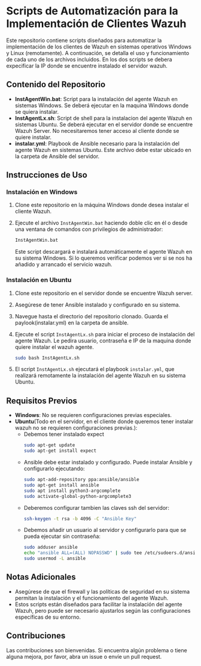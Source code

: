 # Scripts de Automatización para la Implementación de Clientes Wazuh

Este repositorio contiene scripts diseñados para automatizar la implementación de los clientes de Wazuh en sistemas operativos Windows y Linux (remotamente). A continuación, se detalla el uso y funcionamiento de cada uno de los archivos incluidos.
En los dos scripts se debera expecificar la IP donde se encuentre instalado el servidor wazuh.

## Contenido del Repositorio

- **InstAgentWin.bat**: Script para la instalación del agente Wazuh en sistemas Windows. Se deberá ejecutar en la maquina Windows donde se quiera instalar.
- **InstAgentLx.sh**: Script de shell para la instalacion del agente Wazuh en sistemas Ubuntu. Se deberá ejecutar en el servidor donde se encuentre Wazuh Server. No necesitaremos tener acceso al cliente donde se quiere instalar.
- **instalar.yml**: Playbook de Ansible necesario para la instalación del agente Wazuh en sistemas Ubuntu. Este archivo debe estar ubicado en la carpeta de Ansible del servidor.

## Instrucciones de Uso

### Instalación en Windows

1. Clone este repositorio en la máquina Windows donde desea instalar el cliente Wazuh.
2. Ejecute el archivo `InstAgentWin.bat` haciendo doble clic en él o desde una ventana de comandos con privilegios de administrador:

    ```sh
    InstAgentWin.bat
    ```

   Este script descargará e instalará automáticamente el agente Wazuh en su sistema Windows.
   Si lo queremos verificar podemos ver si se nos ha añadido y arrancado el servicio wazuh.

### Instalación en Ubuntu

1. Clone este repositorio en el servidor donde se encuentre Wazuh server.
2. Asegúrese de tener Ansible instalado y configurado en su sistema.
3. Navegue hasta el directorio del repositorio clonado. Guarda el paylook(instalar.yml) en la carpeta de ansible.
4. Ejecute el script `InstAgentLx.sh` para iniciar el proceso de instalación del agente Wazuh. Le pedira usuario, contraseña e IP de la maquina donde quiere instalar el wazuh agente.

    ```sh
    sudo bash InstAgentLx.sh
    ```

6. El script `InstAgentLx.sh` ejecutará el playbook `instalar.yml`, que realizará remotamente la instalación del agente Wazuh en su sistema Ubuntu.

## Requisitos Previos

- **Windows**: No se requieren configuraciones previas especiales.
- **Ubuntu**(Todo en el servidor, en el cliente donde queremos tener instalar wazuh no se requieren configuraciones previas.):
  - Debemos tener instalado expect
    ```sh
    sudo apt-get update
    sudo apt-get install expect
    ```
  - Ansible debe estar instalado y configurado. Puede instalar Ansible y configurarlo ejecutando:
    ```sh
    sudo apt-add-repository ppa:ansible/ansible
    sudo apt-get install ansible
    sudo apt install python3-argcomplete
    sudo activate-global-python-argcomplete3
    ```
  - Deberemos configurar tambien las claves ssh del servidor:
    ```sh
    ssh-keygen -t rsa -b 4096 -C "Ansible Key"
    ```
  - Debemos añadir un usuario al servidor y configurarlo para que se pueda ejecutar sin contraseña:
    ```sh
    sudo adduser ansible
    echo "ansible ALL=(ALL) NOPASSWD" | sudo tee /etc/sudoers.d/ansible
    sudo usermod -L ansible
    ```
## Notas Adicionales

- Asegúrese de que el firewall y las políticas de seguridad en su sistema permitan la instalación y el funcionamiento del agente Wazuh.
- Estos scripts están diseñados para facilitar la instalación del agente Wazuh, pero puede ser necesario ajustarlos según las configuraciones específicas de su entorno.

## Contribuciones

Las contribuciones son bienvenidas. Si encuentra algún problema o tiene alguna mejora, por favor, abra un issue o envíe un pull request.
